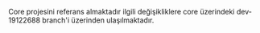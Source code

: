 Core projesini referans almaktadır ilgili değişikliklere core üzerindeki dev-19122688 branch'i üzerinden ulaşılmaktadır.
